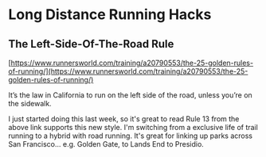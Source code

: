 # Long Distance Running Hacks

## The Left-Side-Of-The-Road Rule

[https://www.runnersworld.com/training/a20790553/the-25-golden-rules-of-running/](https://www.runnersworld.com/training/a20790553/the-25-golden-rules-of-running/)

It’s the law in California to run on the left side of the road, unless you’re on the sidewalk. 

I just started doing this last week, so it's great to read Rule 13 from the above link supports this new style. 
I'm switching from a exclusive life of trail running to a hybrid with road running. 
It's great for linking up parks across San Francisco... e.g. Golden Gate, to Lands End to Presidio.

